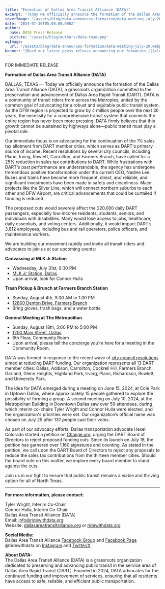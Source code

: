 ```yaml
---
title: "Formation of Dallas Area Transit Alliance (DATA)"
excerpt: "Today we officially announce the formation of the Dallas Area Transit Alliance (DATA), a grassroots organization committed to the preservation and advancement of Dallas Area Rapid Transit (DART)."
coverImage: "/assets/blog/data-announces-formation/data-meeting-july-20.webp"
date: "2024-07-30T05:00:00.000Z"
author:
  name: DATA Press Release
  picture: "/assets/blog/authors/data-team.png"
ogImage:
  url: "/assets/blog/data-announces-formation/data-meeting-july-20.webp"
banner: "[Read our latest press release announcing our formation.]($slug)"
---
```


FOR IMMEDIATE RELEASE

**Formation of Dallas Area Transit Alliance (DATA)**

DALLAS, TEXAS — Today we officially announce the formation of the Dallas Area Transit Alliance (DATA), a grassroots organization committed to the preservation and advancement of Dallas Area Rapid Transit (DART). DATA is a community of transit riders from across the Metroplex, united by the common goal of advocating for a robust and equitable public transit system.
As the DFW region is projected to grow by 4 million people over the next 30 years, the necessity for a comprehensive transit system that connects the entire region has never been more pressing. DATA firmly believes that this growth cannot be sustained by highways alone—public transit must play a pivotal role.  

Our immediate focus is on advocating for the continuation of the 1% sales tax allotment from DART member cities, which serves as DART's primary source of income. Recent resolutions by several city councils, including Plano, Irving, Rowlett, Carrollton, and Farmers Branch, have called for a 25% reduction in sales tax contributions to DART. While frustrations with DART's past performance are understandable, the agency has undergone tremendous positive transformation under the current CEO, Nadine Lee. Buses and trains have become more frequent, direct, and reliable, and significant investments have been made in safety and cleanliness. Major projects like the Silver Line, which will connect northern suburbs to each other and DFW Airport, are critical advancements that could be curtailed if funding is reduced.  

The proposed cuts would severely affect the 220,000 daily DART passengers, especially low-income residents, students, seniors, and individuals with disabilities. Many would lose access to jobs, healthcare, daily essentials, and voting centers. Additionally, it would impact DART’s 3,812 employees, including bus and rail operators, police officers, and maintenance workers.  

We are building our movement rapidly and invite all transit riders and advocates to join us at our upcoming events:  

**Canvassing at MLK Jr Station**
* Wednesday, July 31st, 6:30 PM
* [MLK Jr Station, Dallas](https://maps.app.goo.gl/1wUeFvP6cFug1eyP9)
* Upon arrival, look for Connor Hulla

**Trash Pickup & Brunch at Farmers Branch Station**  
* Sunday, August 4th, 9:00 AM to 1:00 PM
* [12800 Denton Drive, Farmers Branch](https://maps.app.goo.gl/qmVfaaUEvLKamUV39)
* Bring gloves, trash bags, and a water bottle

**General Meeting at The Metropolitan**
* Sunday, August 18th, 3:00 PM to 5:00 PM
* [1200 Main Street, Dallas](https://maps.app.goo.gl/Lzb4EAPdPrvLsM1k9)
* 6th Floor, Community Room
* Upon arrival, please tell the concierge you're here for a meeting in the Community Room.

DATA was formed in response to the recent wave of [city council resolutions](/posts/dart-cuts) aimed at reducing DART funding. Our organization represents all 13 DART member cities: Dallas, Addison, Carrollton, Cockrell Hill, Farmers Branch, Garland, Glenn Heights, Highland Park, Irving, Plano, Richardson, Rowlett, and University Park.  

The idea for DATA emerged during a meeting on June 15, 2024, at Cole Park in Uptown Dallas, where approximately 15 people gathered to explore the possibility of forming a group. A second meeting on July 10, 2024, at the Metropolitan Building in Downtown Dallas saw over 50 attendees, during which interim co-chairs Tyler Wright and Connor Hulla were elected, and the organization's priorities were set. Our organization’s official name was chosen on July 25 after 137 people cast their votes.  

As part of our advocacy efforts, Dallas transportation advocate Hexel Colorado started a petition on [Change.org](https://www.change.org/p/protect-our-public-transit-say-no-to-dart-funding-cuts), urging the DART Board of Directors to reject proposed funding cuts. Since its launch on July 16, the petition has garnered over 1,160 signatures and counting. As stated in the petition, we call upon the DART Board of Directors to reject any proposals to reduce the sales tax contributions from the thirteen member cities. Should the board vote on this matter, we implore every board member to stand against the cuts.  

Join us in our fight to ensure that public transit remains a viable and thriving option for all of North Texas.  

---

**For more information, please contact:**   

Tyler Wright, Interim Co-Chair  
Connor Hulla, Interim Co-Chair  
Dallas Area Transit Alliance (DATA)  
Email: [info@ridewithdata.org](mailto:info@ridewithdata.org)   
Website: [dallasareatransitalliance.org](https://dallasareatransitalliance.org) or [ridewithdata.org](https://ridewithdata.org)  
 

**Social Media:**  
Dallas Area Transit Alliance [Facebook Group](https://www.facebook.com/groups/7092451177524504) and [Facebook Page](https://www.facebook.com/profile.php?id=61563559341185)  
@ridewithdata on [Instagram](https://instagram.com/ridewithdata) and [Twitter/X](https://twitter.com/ridewithdata)  

**About DATA:**  
The Dallas Area Transit Alliance (DATA) is a grassroots organization dedicated to preserving and advancing public transit in the service area of Dallas Area Rapid Transit (DART). Founded in 2024, DATA advocates for the continued funding and improvement of services, ensuring that all residents have access to safe, reliable, and efficient public transportation.  
